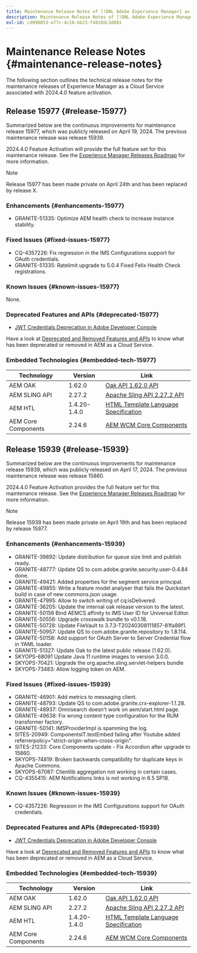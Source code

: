 ```yaml
---
title: Maintenance Release Notes of [!DNL Adobe Experience Manager] as a Cloud Service associated with 2024.4.0 feature activation.
description: Maintenance Release Notes of [!DNL Adobe Experience Manager] as a Cloud Service associated with 2024.4.0 feature activation.
exl-id: cd996853-e77c-4c10-bb23-f4810dc3d881
---
```

# Maintenance Release Notes {#maintenance-release-notes}

The following section outlines the technical release notes for the maintenance releases of Experience Manager as a Cloud Service associated with 2024.4.0 feature activation.

## Release 15977 {#release-15977}

Summarized below are the continuous improvements for maintenance release 15977, which was publicly released on April 19, 2024. The previous maintenance release was release 15939.

2024.4.0 Feature Activation will provide the full feature set for this maintenance release. See the [Experience Manager Releases Roadmap](https://experienceleague.adobe.com/docs/experience-manager-release-information/aem-release-updates/update-releases-roadmap.html) for more information.

>[!NOTE]
>
>Release 15977 has been made private on April 24th and has been replaced by release X.

### Enhancements {#enhancements-15977}

* GRANITE-51335: Optimize AEM health check to increase instance stability.

### Fixed Issues {#fixed-issues-15977}

* CQ-4357226: Fix regression in the IMS Configurations support for OAuth credentials.
* GRANITE-51335: Ratelimit upgrade to 5.0.4 Fixed Felix Health Check registrations.

### Known Issues {#known-issues-15977}

None.

### Deprecated Features and APIs {#deprecated-15977}

* [JWT Credentials Deprecation in Adobe Developer Console](/help/security/jwt-credentials-deprecation-in-adobe-developer-console.md)

Have a look at [Deprecated and Removed Features and APIs](/help/release-notes/deprecated-removed-features.md) to know what has been deprecated or removed in AEM as a Cloud Service.

### Embedded Technologies {#embedded-tech-15977}

|Technology|Version|Link|
|---|---|---|
|AEM OAK | 1.62.0|[Oak API 1.62.0 API](https://www.javadoc.io/doc/org.apache.jackrabbit/oak-api/1.62.0/index.html)| 
|AEM SLING API | 2.27.2 |[Apache Sling API 2.27.2 API](https://www.javadoc.io/doc/org.apache.sling/org.apache.sling.api/latest/index.html)|
|AEM HTL| 1.4.20-1.4.0 |[HTML Template Language Specification](https://github.com/adobe/htl-spec)|
|AEM Core Components| 2.24.6|[AEM WCM Core Components](https://github.com/adobe/aem-core-wcm-components)|

## Release 15939 {#release-15939}

Summarized below are the continuous improvements for maintenance release 15939, which was publicly released on April 17, 2024. The previous maintenance release was release 15860.

2024.4.0 Feature Activation provides the full feature set for this maintenance release. See the [Experience Manager Releases Roadmap](https://experienceleague.adobe.com/docs/experience-manager-release-information/aem-release-updates/update-releases-roadmap.html) for more information.

>[!NOTE]
>
>Release 15939 has been made private on April 19th and has been replaced by release 15977.

### Enhancements {#enhancements-15939}

* GRANITE-39892: Update distribution for queue size limit and publish ready.
* GRANITE-48777: Update QS to com.adobe.granite.security.user-0.4.84 done.
* GRANITE-49421: Added properties for the segment service principal.
* GRANITE-49855: Write a feature model analyser that fails the Quickstart build in case of new commons.json usage.
* GRANITE-47995: Allow to switch writing of cq:isDelivered.
* GRANITE-36205: Update the internal oak release version to the latest.
* GRANITE-50156 Bind AEMCS affinity to IMS User ID for Universal Editor.
* GRANITE-50556: Upgrade crosswalk bundle to v0.1.18.
* GRANITE-50728: Update FileVault to 3.7.3-T20240308111857-81fa88f1.
* GRANITE-50957: Update QS to com.adobe.granite.repository to 1.8.114.
* GRANITE-50158: Add support for OAuth Server to Server Credential flow in  YAML loader.
* GRANITE-51327: Update Oak to the latest public release (1.62.0).
* SKYOPS-68091 Update Java 11 runtime images to version 3.0.0.
* SKYOPS-70421: Upgrade the org.apache.sling.servlet-helpers bundle
* SKYOPS-73483: Allow logging token on AEM.

### Fixed Issues {#fixed-issues-15939}

* GRANITE-46901: Add metrics to messaging client.
* GRANITE-48793: Update QS to com.adobe.granite.crx-explorer-1.1.28.
* GRANITE-48937: Omnisearch doesn't work on aem/start.html page.
* GRANITE-49638: Fix wrong content type configuration for the RUM transformer factory.
* GRANITE-50141: IMSProviderImpl is spamming the log.
* SITES-20949: ComponentsIT.testEmbed failing after Youtube added referrerpolicy="strict-origin-when-cross-origin".
* SITES-21233: Core Components update - Fix Accordion after upgrade to 15860.
* SKYOPS-74819: Broken backwards compatibility for duplicate keys in Apache Commons.
* SKYOPS-67087: Clientlib aggregation not working in certain cases.
* CQ-4355415: AEM Notifications links is not working in 6.5 SP18.

### Known Issues {#known-issues-15939}

* CQ-4357226: Regression in the IMS Configurations support for OAuth credentials.

### Deprecated Features and APIs {#deprecated-15939}

* [JWT Credentials Deprecation in Adobe Developer Console](/help/security/jwt-credentials-deprecation-in-adobe-developer-console.md)

Have a look at [Deprecated and Removed Features and APIs](/help/release-notes/deprecated-removed-features.md) to know what has been deprecated or removed in AEM as a Cloud Service.

### Embedded Technologies {#embedded-tech-15939}

|Technology|Version|Link|
|---|---|---|
|AEM OAK | 1.62.0|[Oak API 1.62.0 API](https://www.javadoc.io/doc/org.apache.jackrabbit/oak-api/1.62.0/index.html)| 
|AEM SLING API | 2.27.2 |[Apache Sling API 2.27.2 API](https://www.javadoc.io/doc/org.apache.sling/org.apache.sling.api/latest/index.html)|
|AEM HTL| 1.4.20-1.4.0 |[HTML Template Language Specification](https://github.com/adobe/htl-spec)|
|AEM Core Components| 2.24.6|[AEM WCM Core Components](https://github.com/adobe/aem-core-wcm-components)|
